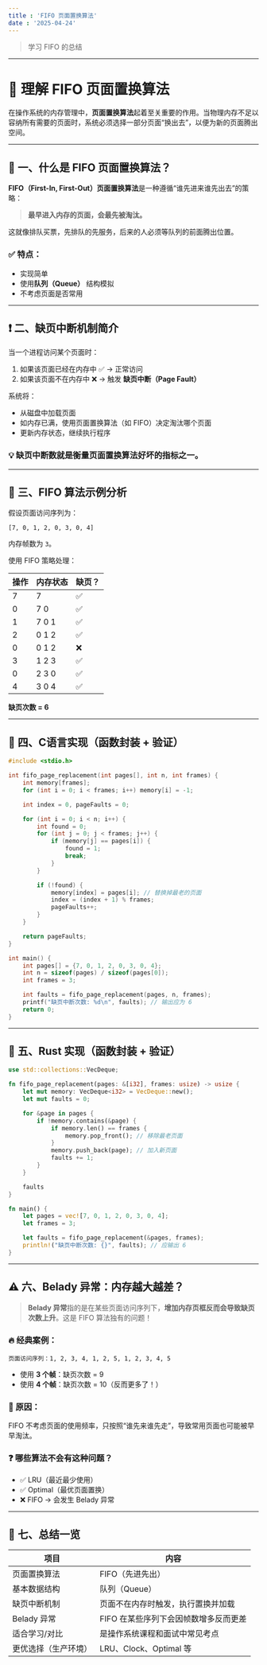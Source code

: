 ```yaml
---
title : 'FIFO 页面置换算法'
date : '2025-04-24'
---
```


> 学习 FIFO 的总结

---


# 🧠 理解 FIFO 页面置换算法

在操作系统的内存管理中，**页面置换算法**起着至关重要的作用。当物理内存不足以容纳所有需要的页面时，系统必须选择一部分页面“换出去”，以便为新的页面腾出空间。

---

## 📌 一、什么是 FIFO 页面置换算法？

**FIFO（First-In, First-Out）页面置换算法**是一种遵循“谁先进来谁先出去”的策略：

> **最早进入内存的页面，会最先被淘汰。**

这就像排队买票，先排队的先服务，后来的人必须等队列的前面腾出位置。

### ✅ 特点：

- 实现简单
- 使用**队列（Queue）** 结构模拟
- 不考虑页面是否常用

---

## ❗ 二、缺页中断机制简介

当一个进程访问某个页面时：

1. 如果该页面已经在内存中 ✅ → 正常访问
2. 如果该页面不在内存中 ❌ → 触发 **缺页中断（Page Fault）**

系统将：
- 从磁盘中加载页面
- 如内存已满，使用页面置换算法（如 FIFO）决定淘汰哪个页面
- 更新内存状态，继续执行程序

### 💡 缺页中断数就是衡量页面置换算法好坏的指标之一。

---

## 🧪 三、FIFO 算法示例分析

假设页面访问序列为：

```
[7, 0, 1, 2, 0, 3, 0, 4]
```

内存帧数为 `3`。

使用 FIFO 策略处理：

| 操作 | 内存状态      | 缺页？ |
|------|---------------|--------|
| 7    | 7             | ✅     |
| 0    | 7 0           | ✅     |
| 1    | 7 0 1         | ✅     |
| 2    | 0 1 2         | ✅     |
| 0    | 0 1 2         | ❌     |
| 3    | 1 2 3         | ✅     |
| 0    | 2 3 0         | ✅     |
| 4    | 3 0 4         | ✅     |

**缺页次数 = 6**

---

## 🔧 四、C语言实现（函数封装 + 验证）

```c
#include <stdio.h>

int fifo_page_replacement(int pages[], int n, int frames) {
    int memory[frames];
    for (int i = 0; i < frames; i++) memory[i] = -1;

    int index = 0, pageFaults = 0;

    for (int i = 0; i < n; i++) {
        int found = 0;
        for (int j = 0; j < frames; j++) {
            if (memory[j] == pages[i]) {
                found = 1;
                break;
            }
        }

        if (!found) {
            memory[index] = pages[i]; // 替换掉最老的页面
            index = (index + 1) % frames;
            pageFaults++;
        }
    }

    return pageFaults;
}

int main() {
    int pages[] = {7, 0, 1, 2, 0, 3, 0, 4};
    int n = sizeof(pages) / sizeof(pages[0]);
    int frames = 3;

    int faults = fifo_page_replacement(pages, n, frames);
    printf("缺页中断次数: %d\n", faults); // 输出应为 6
    return 0;
}
```

---

## 🦀 五、Rust 实现（函数封装 + 验证）

```rust
use std::collections::VecDeque;

fn fifo_page_replacement(pages: &[i32], frames: usize) -> usize {
    let mut memory: VecDeque<i32> = VecDeque::new();
    let mut faults = 0;

    for &page in pages {
        if !memory.contains(&page) {
            if memory.len() == frames {
                memory.pop_front(); // 移除最老页面
            }
            memory.push_back(page); // 加入新页面
            faults += 1;
        }
    }

    faults
}

fn main() {
    let pages = vec![7, 0, 1, 2, 0, 3, 0, 4];
    let frames = 3;

    let faults = fifo_page_replacement(&pages, frames);
    println!("缺页中断次数: {}", faults); // 应输出 6
}
```

---

## ⚠️ 六、Belady 异常：内存越大越差？

> **Belady 异常**指的是在某些页面访问序列下，**增加内存页框反而会导致缺页次数上升**。这是 FIFO 算法独有的问题！

### 🔥 经典案例：

```text
页面访问序列：1, 2, 3, 4, 1, 2, 5, 1, 2, 3, 4, 5
```

- 使用 **3 个帧**：缺页次数 = 9
- 使用 **4 个帧**：缺页次数 = 10（反而更多了！）

### 🧠 原因：

FIFO 不考虑页面的使用频率，只按照“谁先来谁先走”，导致常用页面也可能被早早淘汰。

### ❓ 哪些算法不会有这种问题？

- ✅ LRU（最近最少使用）
- ✅ Optimal（最优页面置换）
- ❌ FIFO → 会发生 Belady 异常

---

## 🧾 七、总结一览

| 项目                 | 内容                                       |
|----------------------|--------------------------------------------|
| 页面置换算法         | FIFO（先进先出）                          |
| 基本数据结构         | 队列（Queue）                              |
| 缺页中断机制         | 页面不在内存时触发，执行置换并加载         |
| Belady 异常          | FIFO 在某些序列下会因帧数增多反而更差       |
| 适合学习/对比        | 是操作系统课程和面试中常见考点              |
| 更优选择（生产环境） | LRU、Clock、Optimal 等                     |

